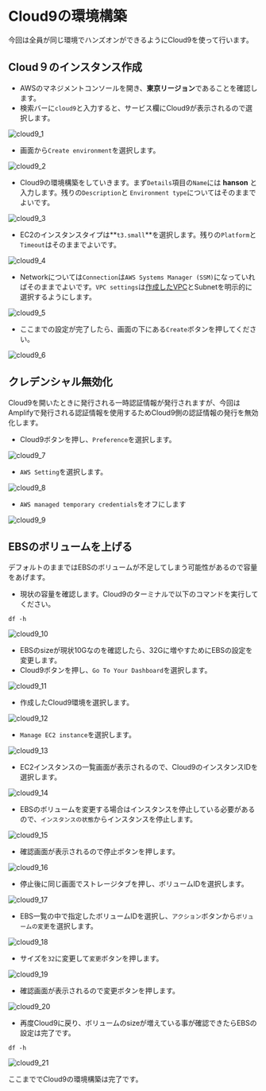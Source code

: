 # Cloud9の環境構築
今回は全員が同じ環境でハンズオンができるようにCloud9を使って行います。

## Cloud９のインスタンス作成
- AWSのマネジメントコンソールを開き、**東京リージョン**であることを確認します。
- 検索バーに`cloud9`と入力すると、サービス欄にCloud9が表示されるので選択します。

![cloud9_1](./img/cloud9_1.png)

- 画面から`Create environment`を選択します。

![cloud9_2](./img/cloud9_2.png)

- Cloud9の環境構築をしていきます。まず`Details`項目の`Name`には **hanson** と入力します。残りの`Description`と `Environment type`についてはそのままでよいです。

![cloud9_3](./img/cloud9_3.png)

- EC2のインスタンスタイプは**`t3.small`**を選択します。残りの`Platform`と`Timeout`はそのままでよいです。

![cloud9_4](./img/cloud9_4.png)

- Networkについては`Connection`は`AWS Systems Manager (SSM)`になっていればそのままでよいです。`VPC settings`は[作成したVPC](vpc.md#create_vpc)とSubnetを明示的に選択するようにします。

![cloud9_5](./img/cloud9_5.png)

- ここまでの設定が完了したら、画面の下にある`Create`ボタンを押してください。

![cloud9_6](./img/cloud9_6.png)


## クレデンシャル無効化
Cloud9を開いたときに発行される一時認証情報が発行されますが、今回はAmplifyで発行される認証情報を使用するためCloud9側の認証情報の発行を無効化します。

- Cloud9ボタンを押し、`Preference`を選択します。

![cloud9_7](./img/cloud9_7.png)

- `AWS Setting`を選択します。

![cloud9_8](./img/cloud9_8.png)

- `AWS managed temporary credentials`をオフにします

![cloud9_9](./img/cloud9_9.png)

## EBSのボリュームを上げる
デフォルトのままではEBSのボリュームが不足してしまう可能性があるので容量をあげます。

- 現状の容量を確認します。Cloud9のターミナルで以下のコマンドを実行してください。

```
df -h
```

![cloud9_10](./img/cloud9_10.png)

- EBSのsizeが現状10Gなのを確認したら、32Gに増やすためにEBSの設定を変更します。
- Cloud9ボタンを押し、`Go To Your Dashboard`を選択します。

![cloud9_11](./img/cloud9_11.png)

- 作成したCloud9環境を選択します。

![cloud9_12](./img/cloud9_12.png)

- `Manage EC2 instance`を選択します。

![cloud9_13](./img/cloud9_13.png)

- EC2インスタンスの一覧画面が表示されるので、Cloud9のインスタンスIDを選択します。

![cloud9_14](./img/cloud9_14.png)

- EBSのボリュームを変更する場合はインスタンスを停止している必要があるので、`インスタンスの状態`からインスタンスを停止します。

![cloud9_15](./img/cloud9_15.png)

- 確認画面が表示されるので停止ボタンを押します。

![cloud9_16](./img/cloud9_16.png)

- 停止後に同じ画面でストレージタブを押し、ボリュームIDを選択します。

![cloud9_17](./img/cloud9_17.png)

- EBS一覧の中で指定したボリュームIDを選択し、`アクション`ボタンから`ボリュームの変更`を選択します。

![cloud9_18](./img/cloud9_18.png)

- サイズを`32`に変更して`変更`ボタンを押します。

![cloud9_19](./img/cloud9_19.png)

- 確認画面が表示されるので変更ボタンを押します。

![cloud9_20](./img/cloud9_20.png)

- 再度Cloud9に戻り、ボリュームのsizeが増えている事が確認できたらEBSの設定は完了です。

```
df -h
```

![cloud9_21](./img/cloud9_21.png)

ここまででCloud9の環境構築は完了です。